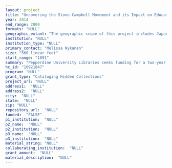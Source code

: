 ```yaml
--- 
layout: project 
title: "Uncovering the Stone-Campbell Movement and its Impact on Education, Politics, and Religion in the Western United States and Japan"
year: 2014
end_range: 2000
formats: "NULL"
geographic_extant: "The geographic scope of this project includes Japan, Los Angeles and its surrounding areas, California, Washington, Oregon, Idaho, and Colorado."
institution: "NULL"
institution_type: "NULL"
primary_contact: "Melissa Nykanen"
size: "560 linear feet"
start_range: "1891"
summary: "Pepperdine University Libraries seeks funding for a two-year project to catalog 19 collections related to the Stone-Campbell Movement and its impact on Japan and the Western United States. Collections to be processed include the personal papers of prominent leaders within the movement in Japan and the U.S., including ministers, missionaries, scholars, theologians, politicians, and university presidents. Also included are the records of several major churches and church-related programs with long histories in Japan, the Los Angeles area, and in other areas of the West Coast. Understanding the history of this important American social and religious movement and its widespread impact will be greatly enhanced by access to these materials."
hc_id: "10921847"
program: "NULL"
grant_type: "Cataloging Hidden Collections"
project_url: "NULL"
address1:  "NULL"
address2:  "NULL"
city:  "NULL"
state:  "NULL"
zip: "NULL"
repository_url:  "NULL"
funded:  "FALSE"
p1_institution:  "NULL"
p2_name:  "NULL"
p2_institution:  "NULL"
p3_name:  "NULL"
p3_institution:  "NULL"
material_string: "NULL"
collaborating_institution:  "NULL"
grant_amount:  "NULL"
material_description:  "NULL"
---
```

